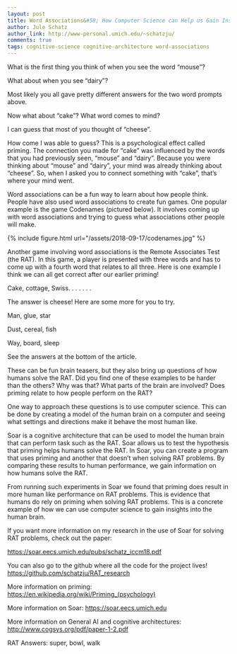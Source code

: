 ```yaml
---
layout: post
title: Word Associations&#58; How Computer Science can Help us Gain Insight into the Human Brain
author: Jule Schatz
author_link: http://www-personal.umich.edu/~schatzju/
comments: true
tags: cognitive-science cognitive-architecture word-associations 
---
```



What is the first thing you think of when you see the word “mouse”? 

What about when you see “dairy”? 

Most likely you all gave pretty different answers for the two word prompts above. 

Now what about “cake”? What word comes to mind?

I can guess that most of you thought of “cheese”. 

How come I was able to guess? This is a psychological effect called priming. The connection you made for “cake” was influenced by the words that you had previously seen, “mouse” and “dairy”. Because you were thinking about “mouse” and “dairy”, your mind was already thinking about “cheese”. So, when I asked you to connect something with “cake”, that’s where your mind went. 

Word associations can be a fun way to learn about how people think. People have also used word associations to create fun games. One popular example is the game Codenames (pictured below). It involves coming up with word associations and trying to guess what associations other people will make.

{% include figure.html url="/assets/2018-09-17/codenames.jpg"  %}

Another game involving word associations is the Remote Associates Test (the RAT). In this game, a player is presented with three words and has to come up with a fourth word that relates to all three. Here is one example I think we can all get correct after our earlier priming!

Cake, cottage, Swiss.
.
.
.
.
.
.



The answer is cheese! Here are some more for you to try.

Man, glue, star
 
Dust, cereal, fish
 
Way, board, sleep 

See the answers at the bottom of the article.

These can be fun brain teasers, but they also bring up questions of how humans solve the RAT. Did you find one of these examples to be harder than the others? Why was that? What parts of the brain are involved? Does priming relate to how people perform on the RAT? 

One way to approach these questions is to use computer science. This can be done by creating a model of the human brain on a computer and seeing what settings and directions make it behave the most human like. 

Soar is a cognitive architecture that can be used to model the human brain that can perform task such as the RAT. Soar allows us to test the hypothesis that priming helps humans solve the RAT. In Soar, you can create a program that uses priming and another that doesn’t when solving RAT problems. By comparing these results to human performance, we gain information on how humans solve the RAT. 

From running such experiments in Soar we found that priming does result in more human like performance on RAT problems. This is evidence that humans do rely on priming when solving RAT problems. This is a concrete example of how we can use computer science to gain insights into the human brain.

If you want more information on my research in the use of Soar for solving RAT problems, check out the paper:

<a href="https://soar.eecs.umich.edu/pubs/schatz_iccm18.pdf" target="_blank">https://soar.eecs.umich.edu/pubs/schatz_iccm18.pdf</a>

You can also go to the github where all the code for the project lives!
<a href="https://github.com/schatzju/RAT_research" target="_blank">https://github.com/schatzju/RAT_research</a>

More information on priming:
<a href="https://en.wikipedia.org/wiki/Priming_(psychology)" target="_blank">https://en.wikipedia.org/wiki/Priming_(psychology)</a>

More information on Soar:
<a href="https://soar.eecs.umich.edu/" target="_blank">https://soar.eecs.umich.edu</a>

More information on General AI and cognitive architectures:
<a href="http://www.cogsys.org/pdf/paper-1-2.pdf" target="_blank">http://www.cogsys.org/pdf/paper-1-2.pdf</a>


RAT Answers: super, bowl, walk


